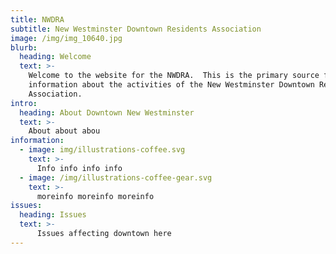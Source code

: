 ```yaml
---
title: NWDRA
subtitle: New Westminster Downtown Residents Association
image: /img/img_10640.jpg
blurb:
  heading: Welcome
  text: >-
    Welcome to the website for the NWDRA.  This is the primary source for
    information about the activities of the New Westminster Downtown Residents
    Association.
intro:
  heading: About Downtown New Westminster
  text: >-
    About about abou
information:
  - image: img/illustrations-coffee.svg
    text: >-
      Info info info info 
  - image: /img/illustrations-coffee-gear.svg
    text: >-
      moreinfo moreinfo moreinfo
issues:
  heading: Issues
  text: >-
      Issues affecting downtown here
---
```


